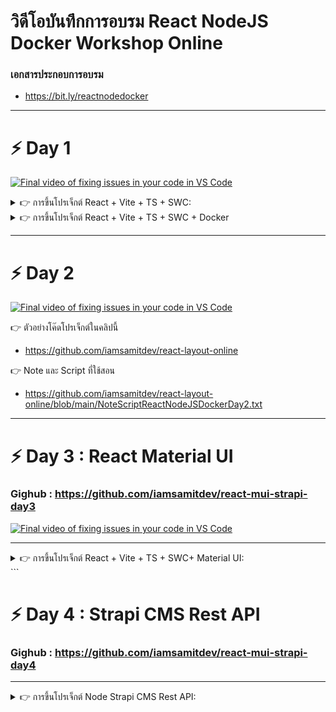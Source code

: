 # วิดีโอบันทึกการอบรม React NodeJS Docker Workshop Online

### เอกสารประกอบการอบรม

- <https://bit.ly/reactnodedocker>

---

# ⚡ Day 1

[![Final video of fixing issues in your code in VS Code](https://i.ytimg.com/vi/SEtX6bPmIAg/maxresdefault.jpg)](https://www.youtube.com/SEtX6bPmIAg)

<details>
<summary> 👉 การขึ้นโปรเจ็กต์ React + Vite + TS + SWC:</summary>

▶️ Step 1: คำสั่งขึ้นโปรเจ็กต์

```bash
npm create vite@latest
```

▶️ Step 2: ตั้งชื่อโปรเจ็กต์ และเลือกรูปแบบเป็น typescript + swc

```bash
Project name >> sample-react

Select a framework >> React

Select a variant >> TypeScript + SWC
```

▶️ Step 2: เปิดเข้า VSCode

```bash
 code sample-react -r
```

▶️ Step 4: ติดตั้ง Node dependencies

```bash
 npm install
```

▶️ Step 5: รันโปรเจ็กต์ด้วย Vite

```bash
npm run dev
```

</details>

<details>
 <summary > 👉 การขึ้นโปรเจ็กต์ React + Vite + TS + SWC + Docker</summary>
<br/>

▶️ Step 1: คำสั่งขึ้นโปรเจ็กต์

```bash
npm create vite@latest
```

▶️ Step 2: ตั้งชื่อโปรเจ็กต์ และเลือกรูปแบบเป็น typescript + swc

```bash
Project name >> sample-react-vite-docker

Select a framework >> React

Select a variant >> TypeScript + SWC
```

▶️ Step 3: เปิดเข้า VSCode

```bash
code sample-react-vite-docker -r
```

▶️ Step 4: เปิด Docker Desktop บนเครื่องขึ้นมา ทดสอบ HelloWorld Docker ดู

```bash
docker run hello-world
```

▶️ Step 5: สร้าง Dockerfile สำหรับกำหนด script ให้ docker ทำงานกับ image ที่ได้มา

```yml
# Pull the base image
FROM node:18.16.0-alpine

# Set the working directory
WORKDIR /usr/app

# Copy app dependencies to container
COPY ./package*.json ./

# Install dependencies
RUN npm install

# Copy code from host to container
COPY . .

# Expose Port
EXPOSE 5173

# Deploy app for local development
CMD [ "npm","run","dev" ]
```

▶️ Step 6: การสร้าง Container NodeJS+React ด้วยไฟล์ script ที่เรียกว่า docker-compose.yml

```yml
version: "3.9"

# Network
networks:
  web_network:
    name: reactdockervite
    driver: bridge

# React App Service
services:
  reactapp:
    build:
      context: .
      dockerfile: Dockerfile
    container_name: reactapp_vite
    restart: always
    volumes:
      - ./:/usr/app
      - /usr/app/node_modules
    ports:
      - 5173:5173
    environment:
      - CHOKIDAR_USEPOLLING=true
    networks:
      - web_network
```

▶️ Step 7: แก้ไขไฟล์ vite.config.js

```js
import { defineConfig } from "vite";
import react from "@vitejs/plugin-react-swc";

// <https://vitejs.dev/config/>
export default defineConfig({
  plugins: [react()],
  server: {
    watch: {
      usePolling: true,
    },
    host: true,
    strictPort: true,
    port: 5173,
  },
});
```

▶️ Step 8: ทดสอบว่าไฟล์ docker-compose.yml ทำงานถูกต้องหรือเปล่า

```bash
docker compose config
```

▶️ Step 9: ทำการ Run เป็น Service และ Container

```bash
docker compose up -d

# ถ้าแก้ไขอะไรใน dockerfile และ docker-compose.yml แล้วจะรันใหม่
docker compose up -d  --build
```

</details>

---

# ⚡ Day 2

[![Final video of fixing issues in your code in VS Code](https://i.ytimg.com/vi/H9FaJ0w5w08/maxresdefault.jpg)](https://youtu.be/H9FaJ0w5w08)

👉 ตัวอย่างโค๊ดโปรเจ็กต์ในคลิปนี้

- <https://github.com/iamsamitdev/react-layout-online>

👉 Note และ Script ที่ใช้สอน

- <https://github.com/iamsamitdev/react-layout-online/blob/main/NoteScriptReactNodeJSDockerDay2.txt>

---

# ⚡ Day 3 : React Material UI

### Gighub : <https://github.com/iamsamitdev/react-mui-strapi-day3>

[![Final video of fixing issues in your code in VS Code](https://i.ytimg.com/vi/1Wj9pUspvBQ/maxresdefault.jpg)](https://youtu.be/1Wj9pUspvBQ)

---

<details>
<summary> 👉 การขึ้นโปรเจ็กต์ React + Vite + TS + SWC+ Material UI:</summary>
<br/>

▶️ Step 1: Clone Project

```bash
git clone https://github.com/iamsamitdev/react-mui-strapi.git
```

▶️ Step 2: ตรวจสอบความถูกต้องของ docker-compose.yml ไฟล์

```bash
docker compose config
```

▶️ Step 3: Create container

```bash
docker compose up -d
docker compose up -d --build
```

▶️ Step 4: Install Material UI Library

```bash
npm install @mui/material @emotion/react @emotion/styled
```

▶️ Step 5: Config tsconfig.json

```json
"compilerOptions": {
    "lib": ["es6", "dom"],
    "noImplicitAny": true,
    "noImplicitThis": true,
    "strictNullChecks": true,
}
```

▶️ Step 6: ทดสอบเรียกใช้งาน MUI ที่ไฟล์ src/App.tsx

> ⚠️ ลบไฟล์ App.css ใน src อออกApples
>
> ⚠️ ลบคำสั่ง css ในไฟล์ index.css ออกทั้งหมด

```ts
import { Button } from "@mui/material";

function App() {
  return (
    <>
      <h1>MUI Button</h1>
      <Button variant="text">Text</Button>
      <Button variant="contained">Contained</Button>
      <Button variant="outlined">Outlined</Button>
    </>
  );
}

export default App;
```

>⚠️ เพิ่ม goole font ที่ไฟล์ index.html

```html
<link
  href="https://fonts.googleapis.com/css2?family=IBM+Plex+Sans+Thai:wght@200;300;400;500;600;700&display=swap"
  rel="stylesheet"
/>
```

> ⚠️ กำหนดโค้ดที่ไฟล์ index.css

```css
html,
body {
  font-family: "IBM Plex Sans Thai", sans-serif;
}
```

▶️ Step 7: ติดตั้ง Material Icons

```bash
npm install @mui/icons-material
```

▶️ Step 8: ทดสอบใช้งาน Icons

```html
 <h3>MUI Button with Icon</h3>
 <Stack direction="row" spacing={2}>
   <Button variant="text" startIcon={<Delete />}>Delete</Button>
   <Button variant="contained" startIcon={<Send />}>Send</Button>
   <Button variant="outlined" startIcon={<Photo />}>Photo</Button>
 </Stack> 
```

▶️ Step 9: การสร้าง Theme ใน MUI
>⚠️ สร้าง src/config/theme.ts

```ts
import { createTheme } from '@mui/material/styles'
import { green, grey, indigo } from '@mui/material/colors'

// Create a theme instance.
let theme = createTheme()

// Custom theme
theme = createTheme(theme, {
    palette: {
        primary: {
            main: grey[700],
            light: grey[50],
            dark: grey[900],
        },
        secondary: {
            main: indigo[50],
        },
        success: {
            main: green[500],
            light: green[50],
            dark: green[900],
        },
    },
    typography: {
        link: {
            fontSize: '0.8rem',
            [theme.breakpoints.up('md')]: {
                fontSize: '0.9rem',
            },
            fontWeight: 500,
            color: theme.palette.primary.main,
            display: 'block',
            cursor: 'pointer'
        },
        cardTitle: {
            fontSize: '1.2rem',
            display: 'block',
            fontWeight: 500
        },
        h6: {
            fontSize: '1rem',
        },
        h7: {
            fontSize: '0.8rem', 
        },
        h8: {
            fontSize: '0.7rem', 
        }
    },
})

export default theme
```

</details>
```

# ⚡ Day 4 : Strapi CMS Rest API

### Gighub : <https://github.com/iamsamitdev/react-mui-strapi-day4>

---

<details>
<summary> 👉 การขึ้นโปรเจ็กต์ Node Strapi CMS Rest API:</summary>
<br/>

▶️ Step 1: Create brand new Strapi V4 Project

```bash
npx create-strapi-app@latest strapiapp --quickstart
```

▶️ Step 2: Create Dockerfile in strapiapp/Dockerfile

```bash

FROM node:18.16.0-alpine

# Install dependencies
# RUN apt-get update && apt-get install libvips-dev -y

# Node Environment
ARG NODE_ENV=development
ENV NODE_ENV=${NODE_ENV}

# Working Directory
WORKDIR /opt/

# Copy Files
COPY ./package*.json ./

# Path: strapiapp\Dockerfile
ENV PATH /opt/node_modules/.bin:$PATH

# Install Dependencies
RUN npm install

# Install MySQL Client
RUN npm install mysql --save

# Working Directory for production
WORKDIR /opt/app

# Copy Files for Strapi production
COPY . .

# Build Strapi
RUN npm run build

# Expose port
EXPOSE 1337

# Start Strapi
CMD ["npm", "run", "develop"]

```

▶️ Step 3: Config .dockerignore

```bash

**/.cache

**/.tmp

```

▶️ Step 4: ทดสอบ Build ตัว Dockerfile เป็น Image ดูก่อน

```bash

docker build -t mystrapi:latest .

```

▶️ Step 6: Create docker-compose.yml

```bash

version: '3.9'

# Network
networks:
  web_network:
    name: react_mui_strapi_network
    driver: bridge

# Services
services:

  # React App Development
  react_dev:
    build:
      context: ./reactapp
      dockerfile: Dockerfile.dev
    container_name: reactmui_dev
    restart: always
    volumes:
      - ./reactapp:/usr/app
      - /usr/app/node_modules  # Bookmarks Volume
    ports:
      - 5173:5173
    environment:
      - CHOKIDAR_USEPOLLING=true
    networks:
      - web_network

  # React App Production
  react_prod:
    build:
      context: ./reactapp
      dockerfile: Dockerfile.prod
    container_name: reactmui_prod
    restart: always
    ports:
      - 4173:4173
    networks:
      - web_network

  # Nginx Web Server
  nginx:
    image: nginx:latest
    container_name: nginx_reactmui
    restart: always
    ports:
      - 8800:80
    volumes:
      - ./nginx/nginx.conf:/etc/nginx/nginx.conf:ro
    depends_on:
      - react_prod
    networks:
      - web_network

  # MySQL Database
  mysqldb:
    image: mysql:8.0.26
    container_name: mysql_reactmui
    restart: always
    ports:
      - 4406:3306
    command: mysqld --default-authentication-plugin=mysql_native_password
    environment:
      MYSQL_ROOT_PASSWORD: root
      MYSQL_DATABASE: strapi
      MYSQL_USER: strapi
      MYSQL_PASSWORD: strapi
    volumes:
      - ./mysqldb:/var/lib/mysql
    networks:
      - web_network

  # Strapi CMS
  strapi:
    container_name: strapi_reactmui
    build: ./strapiapp
    image: mystrapi:latest
    restart: unless-stopped
    env_file: .env
    ports:
      - 1337:1337
    environment:
      DATABASE_CLIENT: ${DATABASE_CLIENT}
      DATABASE_HOST: mysqldb
      DATABASE_NAME: ${DATABASE_NAME}
      DATABASE_USERNAME: ${DATABASE_USERNAME}
      DATABASE_PORT: ${DATABASE_PORT}
      JWT_SECRET: ${JWT_SECRET}
      ADMIN_JWT_SECRET: ${ADMIN_JWT_SECRET}
      DATABASE_PASSWORD: ${DATABASE_PASSWORD}
      NODE_ENV: ${NODE_ENV}
    volumes:
      - ./strapiapp/config:/opt/app/config
      - ./strapiapp/src:/opt/app/src
      - ./strapiapp/package.json:/opt/package.json
      - ./strapiapp/.env:/opt/app/.env
    depends_on:
      - mysqldb
    networks:
      - web_network

```
